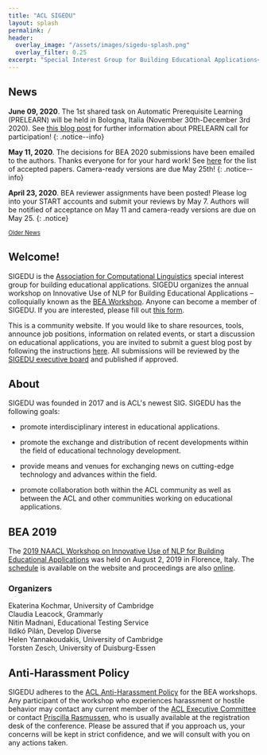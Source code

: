 ```yaml
---
title: "ACL SIGEDU"
layout: splash
permalink: /
header:
  overlay_image: "/assets/images/sigedu-splash.png"
  overlay_filter: 0.25
excerpt: "Special Interest Group for Building Educational Applications<br/><br/>Organizer of BEA Workshop"
---
```


<h2>News</h2>

**June 09, 2020**.  The 1st shared task on Automatic Prerequisite Learning (PRELEARN) will be held in Bologna, Italia (November 30th-December 3rd  2020). See [this blog post](/blog/guest/2020-05-19-PRELEARN-shared-task.md) for further information about PRELEARN call for participation!
{: .notice--info}

**May 11, 2020**. The decisions for BEA 2020 submissions have been emailed to the authors. Thanks everyone for for your hard work! See [here](/bea/current#list-of-accepted-papers) for the list of accepted papers. Camera-ready versions are due May 25th!
{: .notice--info}

**April 23, 2020**. BEA reviewer assignments have been posted! Please log into your START accounts and submit your reviews by May 7. Authors will be notified of acceptance on May 11 and camera-ready versions are due on May 25.
{: .notice}

<div class="text-center">
    <a href="/archive/" style="font-size: smaller; font-decoration: italic;">Older News</a>
</div>

<h2>Welcome!</h2>

SIGEDU is the [Association for Computational Linguistics](http://aclweb.org) special interest group for building educational applications. SIGEDU organizes the annual workshop on Innovative Use of NLP for Building Educational Applications &ndash; colloquially known as the [BEA Workshop](bea/current). Anyone can become a member of SIGEDU. If you are interested, please fill out [this form](https://docs.google.com/forms/d/e/1FAIpQLSep9q-QLIvCIVIcdyoJJA8y2Ql32YRCQfVWDNJx1FwNXD3L6Q/viewform).

This is a community website. If you would like to share resources, tools, announce job positions, information on related events, or start a discussion on educational applications, you are invited to submit a guest blog post by following the instructions [here](https://github.com/sigedu-org/website#submitting-a-guest-blog-post). All submissions will be reviewed by the [SIGEDU executive board](/officers) and published if approved.

<h2>About</h2>

SIGEDU was founded in 2017 and is ACL's newest SIG. SIGEDU has the following goals:

- promote interdisciplinary interest in educational applications.
 
- promote the exchange and distribution of recent developments within the field of educational technology development.
 
- provide means and venues for exchanging news on cutting-edge technology and advances within the field.
 
- promote collaboration both within the ACL community as well as between the ACL and other communities working on educational applications.

<h2>BEA 2019</h2>

The [2019 NAACL Workshop on Innovative Use of NLP for Building Educational Applications](/bea/current) was held on August 2, 2019 in Florence, Italy. The [schedule](/bea/current#schedule) is available on the website and proceedings are also [online](https://www.aclweb.org/anthology/volumes/W19-44/).

<h3>Organizers</h3>
Ekaterina Kochmar, University of Cambridge<br/>
Claudia Leacock, Grammarly<br/>
Nitin Madnani, Educational Testing Service<br/>
Ildikó Pilán, Develop Diverse<br/>
Helen Yannakoudakis, University of Cambridge<br/>
Torsten Zesch, University of Duisburg-Essen

<h2>Anti-Harassment Policy</h2>
SIGEDU adheres to the <a href="https://www.aclweb.org/adminwiki/index.php?title=Anti-Harassment_Policy">ACL Anti-Harassment Policy</a> for the BEA workshops. Any participant of the workshop who experiences harassment or hostile behavior may contact any current member of the <a href="https://www.aclweb.org/portal/about">ACL Executive Committee</a> or contact <a href="mailto:acl@aclweb.org">Priscilla Rasmussen</a>, who is usually available at the registration desk of the conference. Please be assured that if you approach us, your concerns will be kept in strict confidence, and we will consult with you on any actions taken.

